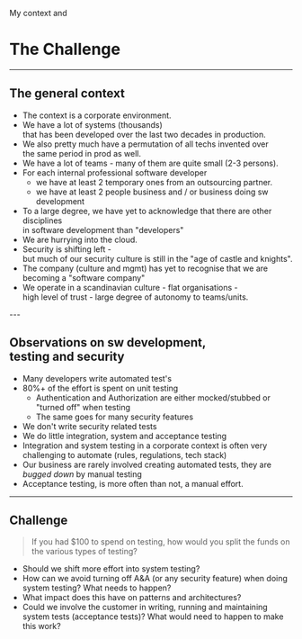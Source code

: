 My context and 
# The Challenge

---

## The general context

<div><!-- .element: style="font-size:0.6em"-->

- The context is a corporate environment.
- We have a lot of systems (thousands)</br> that has been developed over the last two decades in production.
- We also pretty much have a permutation of all techs invented over </br>the same period in prod as well.
- We have a lot of teams - many of them are quite small (2-3 persons).
- For each internal professional software developer
  - we have at least 2 temporary ones from an outsourcing partner.
  - we have at least 2 people business and / or business doing sw development
- To a large degree, we have yet to acknowledge that there are other disciplines </br>in software development than "developers"
- We are hurrying into the cloud.
- Security is shifting left - </br> but much of our security culture is still in the "age of castle and knights".
- The company (culture and mgmt) has yet to recognise that we are becoming a "software company"
- We operate in a scandinavian culture - flat organisations - </br>high level of trust - large degree of autonomy to teams/units.


</div>
---

## Observations on sw development,</br> testing and security

<div><!-- .element: style="font-size:0.8em"-->

- Many developers write automated test's
- 80%+ of the effort is spent on unit testing
  - Authentication and Authorization are either mocked/stubbed or "turned off" when testing
  - The same goes for many security features
- We don't write security related tests
- We do little integration, system and acceptance testing
- Integration and system testing in a corporate context is often very challenging to automate (rules, regulations, tech stack)
- Our business are rarely involved creating automated tests, they are _bugged down_ by manual testing
- Acceptance testing, is more often than not, a manual effort.

</div>

---

## Challenge

> If you had $100 to spend on testing, how would you split the funds on the various types of testing?

- Should we shift more effort into system testing?
- How can we avoid turning off A&A (or any security feature) when doing system testing? What needs to happen?
- What impact does this have on patterns and architectures?
- Could we involve the customer in writing, running and maintaining system tests (acceptance tests)? What would need to happen to make this work?
  